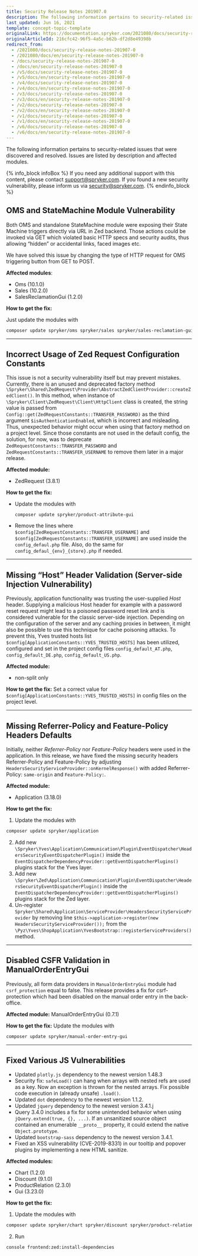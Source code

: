 ```yaml
---
title: Security Release Notes 201907.0
description: The following information pertains to security-related issues that were discovered and resolved during the 201907.0 release.
last_updated: Jun 16, 2021
template: concept-topic-template
originalLink: https://documentation.spryker.com/2021080/docs/security-release-notes-201907-0
originalArticleId: 216cfc42-96f5-4a5c-b62b-df2d8e49398b
redirect_from:
  - /2021080/docs/security-release-notes-201907-0
  - /2021080/docs/en/security-release-notes-201907-0
  - /docs/security-release-notes-201907-0
  - /docs/en/security-release-notes-201907-0
  - /v5/docs/security-release-notes-201907-0
  - /v5/docs/en/security-release-notes-201907-0
  - /v4/docs/security-release-notes-201907-0
  - /v4/docs/en/security-release-notes-201907-0
  - /v3/docs/security-release-notes-201907-0
  - /v3/docs/en/security-release-notes-201907-0
  - /v2/docs/security-release-notes-201907-0
  - /v2/docs/en/security-release-notes-201907-0
  - /v1/docs/security-release-notes-201907-0
  - /v1/docs/en/security-release-notes-201907-0
  - /v6/docs/security-release-notes-201907-0
  - /v6/docs/en/security-release-notes-201907-0
---
```


The following information pertains to security-related issues that were discovered and resolved.
Issues are listed by description and affected modules.

{% info_block infoBox %}
If you need any additional support with this content, please contact [support@spryker.com](mailto:support@spryker.com). If you found a new security vulnerability, please inform us via  [security@spryker.com](mailto:security@spryker.com).
{% endinfo_block %}

## OMS and StateMachine Module Vulnerability
Both OMS and standalone StateMachine module were exposing their State Machine triggers directly via URL in Zed backend. Those actions could be invoked via GET which violated basic HTTP specs and security audits, thus allowing “hidden” or accidental links, faced images etc.

We have solved this issue by changing the type of HTTP request for OMS triggering button from GET to POST.

**Affected modules**:

* Oms (10.1.0) <!-- add links https://documentation.spryker.com/module_guide/spryker/oms.htm -->
* Sales (10.2.0) <!-- https://documentation.spryker.com/module_guide/spryker/sales.htm -->
* SalesReclamationGui (1.2.0) <!-- https://documentation.spryker.com/module_guide/spryker/sales-reclamation-gui.htm -->

**How to get the fix:**

Just update the modules with

```bash
composer update spryker/oms spryker/sales spryker/sales-reclamation-gui
```
***
## Incorrect Usage of Zed Request Configuration Constants
This issue is not a security vulnerability itself but may prevent mistakes. Currently, there is an unused and deprecated factory method `\Spryker\Shared\ZedRequest\Provider\AbstractZedClientProvider::createZedClient()`. In this method, when instance of `\Spryker\Client\ZedRequest\Client\HttpClient` class is created, the string value is passed from `Config::get(ZedRequestConstants::TRANSFER_PASSWORD)` as the third argument `$isAuthenticationEnabled`, which is incorrect and misleading. Thus, unexpected behavior might occur when using that factory method on a project level. Since those constants are not used in the default config, the solution, for now, was to deprecate `ZedRequestConstants::TRANSFER_PASSWORD` and `ZedRequestConstants::TRANSFER_USERNAME` to remove them later in a major release.

**Affected module:**

* ZedRequest (3.8.1) <!-- https://documentation.spryker.com/module_guide/spryker/zed-request.htm -->

**How to get the fix:**

* Update the modules with 
    ```
    composer update spryker/product-attribute-gui
    ```
* Remove the lines where `$config[ZedRequestConstants::TRANSFER_USERNAME]` and `$config[ZedRequestConstants::TRANSFER_USERNAME]` are used inside the `config_defaul.php` file. Also, do the same for `config_defaul_{env}_{store}.php` if needed.
***
## Missing “Host” Header Validation (Server-side Injection Vulnerability)
Previously, application functionality was trusting the user-supplied *Host* header. Supplying a malicious Host header for example with a password reset request might lead to a poisoned password reset link and is considered vulnerable for the classic server-side injection. Depending on the configuration of the server and any caching proxies in between, it might also be possible to use this technique for cache poisoning attacks. To prevent this, Yves trusted hosts list `$config[ApplicationConstants::YVES_TRUSTED_HOSTS]` has been utilized, configured and set in the project config files `config_default_AT.php`, `config_default_DE.php`, `config_default_US.php`.

**Affected module:**

* non-split only

**How to get the fix:**
Set a correct value for `$config[ApplicationConstants::YVES_TRUSTED_HOSTS]` in config files on the project level.
***
## Missing Referrer-Policy and Feature-Policy Headers Defaults
Initially, neither *Referrer-Policy* nor *Feature-Policy*  headers were used in the application. In this release, we have fixed the missing security headers Referrer-Policy and Feature-Policy by adjusting `HeadersSecurityServiceProvider::onKernelResponse()` with added Referrer-Policy: `same-origin` and `Feature-Policy:`.

**Affected module:**

* Application (3.18.0)

**How to get the fix:**

1. Update the modules with 

```bash
composer update spryker/application
```

2. Add new `\Spryker\Yves\Application\Communication\Plugin\EventDispatcher\HeadersSecurityEventDispatcherPlugin()` inside the `EventDispatcherDependencyProvider::getEventDispatcherPlugins()` plugins stack for the Yves layer.
3. Add new `\Spryker\Zed\Application\Communication\Plugin\EventDispatcher\HeadersSecurityEventDispatcherPlugin()` inside the `EventDispatcherDependencyProvider::getEventDispatcherPlugins()` plugins stack for the Zed layer.
4. Un-register `Spryker\Shared\Application\ServiceProvider\HeadersSecurityServiceProvider` by removing line `$this->application->register(new HeadersSecurityServiceProvider());` from the `\Pyz\Yves\ShopApplication\YvesBootstrap::registerServiceProviders()` method.

***
## Disabled CSFR Validation in ManualOrderEntryGui
Previously, all form data providers in `ManualOrderEntryGui` module had `csrf_protection` equal to false. This release provides a fix for csrf-protection which had been disabled on the manual order entry in the back-office.

**Affected module:**
ManualOrderEntryGui (0.7.1) <!-- add link https://documentation.spryker.com/module_guide/spryker/manual-order-entry-gui.htm-->

**How to get the fix:**
Update the modules with 

```bash
composer update spryker/manual-order-entry-gui
```
***
## Fixed Various JS Vulnerabilities

* Updated `plotly.js` dependency to the newest version 1.48.3
* Security fix: `safeLoad()` can hang when arrays with nested refs are used as a key. Now an exception is thrown for the nested arrays. Fix possible code execution in (already unsafe) `.load()`.
* Updated `dot` dependency to the newest version 1.1.2.
* Updated `jquery` dependency to the newest version 3.4.1.j
* Query 3.4.0 includes a fix for some unintended behavior when using `jQuery.extend(true, {}, ...)`. If an unsanitized source object contained an enumerable `__proto__` property, it could extend the native `Object.prototype`.
* Updated `bootstrap-sass` dependency to the newest version 3.4.1.
* Fixed an XSS vulnerability (CVE-2019-8331) in our tooltip and popover plugins by implementing a new HTML sanitize.

**Affected modules:**

* Chart (1.2.0)
* Discount (9.1.0)
* ProductRelation (2.3.0)
* Gui (3.23.0)

**How to get the fix:**
1. Update the modules with 

```bash
composer update spryker/chart spryker/discount spryker/product-relation spryker/gui
```
2. Run 

```bash
console frontend:zed:install-dependencies
```
